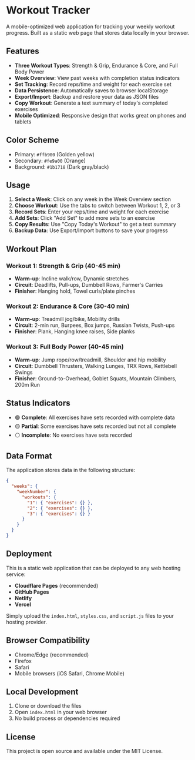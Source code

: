 # Workout Tracker

A mobile-optimized web application for tracking your weekly workout progress. Built as a static web page that stores data locally in your browser.

## Features

- **Three Workout Types**: Strength & Grip, Endurance & Core, and Full Body Power
- **Week Overview**: View past weeks with completion status indicators
- **Set Tracking**: Record reps/time and weight for each exercise set
- **Data Persistence**: Automatically saves to browser localStorage
- **Export/Import**: Backup and restore your data as JSON files
- **Copy Workout**: Generate a text summary of today's completed exercises
- **Mobile Optimized**: Responsive design that works great on phones and tablets

## Color Scheme

- Primary: `#ffb900` (Golden yellow)
- Secondary: `#fe9a00` (Orange)
- Background: `#1b1718` (Dark gray/black)

## Usage

1. **Select a Week**: Click on any week in the Week Overview section
2. **Choose Workout**: Use the tabs to switch between Workout 1, 2, or 3
3. **Record Sets**: Enter your reps/time and weight for each exercise
4. **Add Sets**: Click "Add Set" to add more sets to an exercise
5. **Copy Results**: Use "Copy Today's Workout" to get a text summary
6. **Backup Data**: Use Export/Import buttons to save your progress

## Workout Plan

### Workout 1: Strength & Grip (40-45 min)
- **Warm-up**: Incline walk/row, Dynamic stretches
- **Circuit**: Deadlifts, Pull-ups, Dumbbell Rows, Farmer's Carries
- **Finisher**: Hanging hold, Towel curls/plate pinches

### Workout 2: Endurance & Core (30-40 min)
- **Warm-up**: Treadmill jog/bike, Mobility drills
- **Circuit**: 2-min run, Burpees, Box jumps, Russian Twists, Push-ups
- **Finisher**: Plank, Hanging knee raises, Side planks

### Workout 3: Full Body Power (40-45 min)
- **Warm-up**: Jump rope/row/treadmill, Shoulder and hip mobility
- **Circuit**: Dumbbell Thrusters, Walking Lunges, TRX Rows, Kettlebell Swings
- **Finisher**: Ground-to-Overhead, Goblet Squats, Mountain Climbers, 200m Run

## Status Indicators

- 🟢 **Complete**: All exercises have sets recorded with complete data
- 🟡 **Partial**: Some exercises have sets recorded but not all complete
- ⚪ **Incomplete**: No exercises have sets recorded

## Data Format

The application stores data in the following structure:

```json
{
  "weeks": {
    "weekNumber": {
      "workouts": {
        "1": { "exercises": {} },
        "2": { "exercises": {} },
        "3": { "exercises": {} }
      }
    }
  }
}
```

## Deployment

This is a static web application that can be deployed to any web hosting service:

- **Cloudflare Pages** (recommended)
- **GitHub Pages**
- **Netlify**
- **Vercel**

Simply upload the `index.html`, `styles.css`, and `script.js` files to your hosting provider.

## Browser Compatibility

- Chrome/Edge (recommended)
- Firefox
- Safari
- Mobile browsers (iOS Safari, Chrome Mobile)

## Local Development

1. Clone or download the files
2. Open `index.html` in your web browser
3. No build process or dependencies required

## License

This project is open source and available under the MIT License. 